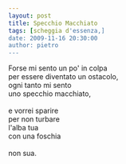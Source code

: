 ```yaml
---
layout: post
title: Specchio Macchiato
tags: [scheggia d'essenza,]
date: 2009-11-16 20:30:00
author: pietro
---
```

Forse mi sento un po' in colpa<br/>per essere diventato un ostacolo,<br/>ogni tanto mi sento<br/>uno specchio macchiato,<br/><br/>e vorrei sparire<br/>per non turbare<br/>l'alba tua<br/>con una foschia<br/><br/>non sua.
